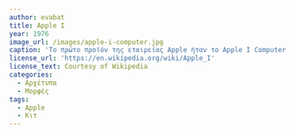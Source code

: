 ```yaml
---
author: evabat
title: Apple I
year: 1976
image_url: /images/apple-i-computer.jpg
caption: 'Το πρώτο προϊόν της εταιρείας Apple ήταν το Apple I Computer και κυκλοφόρησε σε μορφή κιτ απευθυνόμενο στους σοβαρούς χομπίστες της εποχής, οι οποίοι θα έπρεπε να είχαν τις γνώσεις και την διάθεση να συνδέσουν την βασική πλακέτα με κάποιο πληκτρολόγιο και περιφερειακά.'
license_url: 'https://en.wikipedia.org/wiki/Apple_I'
license_text: Courtesy of Wikipedia
categories:
  - Αρχέτυπα
  - Μορφές
tags:
  - Apple
  - Κιτ
---
```

